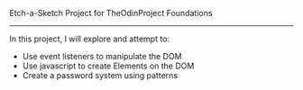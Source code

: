Etch-a-Sketch Project for TheOdinProject Foundations
_________________________________

In this project, I will explore and attempt to:
- Use event listeners to manipulate the DOM
- Use javascript to  create Elements on the DOM
- Create a password system using patterns